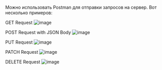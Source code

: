 Можно использовать Postman для отправки запросов на сервер. Вот несколько примеров:

GET Request
![image](https://github.com/brezginaor/http-server/assets/128047004/0649b876-fbca-490a-9f10-4a638af40423)


POST Request with JSON Body
![image](https://github.com/brezginaor/http-server/assets/128047004/8dcb7a27-cc49-4b99-bebb-9251979b1c3d)

PUT Request
![image](https://github.com/brezginaor/http-server/assets/128047004/c71fbab2-6411-444b-9162-2dcccd4cfdb5)


PATCH Request
![image](https://github.com/brezginaor/http-server/assets/128047004/b8bdefd0-72a0-4c46-8f08-0fd05d5adb95)

DELETE Request
![image](https://github.com/brezginaor/http-server/assets/128047004/97e6434c-4b22-465d-8137-abaac76d28fc)

